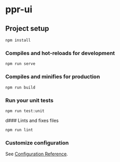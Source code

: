 # ppr-ui

## Project setup
```
npm install
```

### Compiles and hot-reloads for development
```
npm run serve
```

### Compiles and minifies for production
```
npm run build
```

### Run your unit tests
```
npm run test:unit
```

d### Lints and fixes files
```
npm run lint
```

### Customize configuration
See [Configuration Reference](https://cli.vuejs.org/config/).

